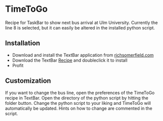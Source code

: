 # TimeToGo
Recipe for TaskBar to show next bus arrival at Ulm University. Currently the line 8 is selected, but it can easily be altered in the installed python script. 

## Installation
* Download and install the TextBar application from [richsomerfield.com](http://richsomerfield.com/apps/textbar/)
* Download the TextBar [Recipe](https://github.com/k1tesurfen/TimeToGo/releases/download/0.1/TimeToGo.textbar) and doubleclick it to install
* Profit

## Customization
If you want to change the bus line, open the preferences of the TimeToGo recipe in TextBar. Open the directory of the python script by hitting the folder button. Change the python script to your liking and TimeToGo will automatically be updated. Hints on how to change are commented in the script.

